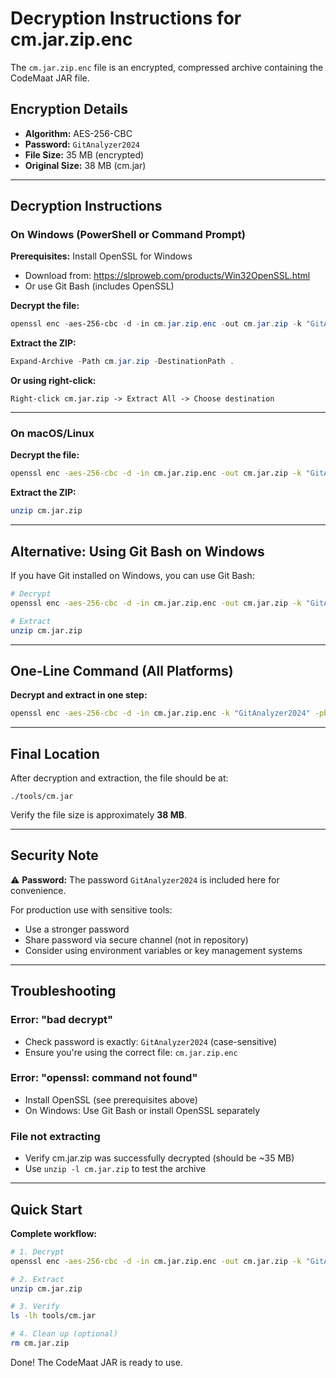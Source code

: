 # Decryption Instructions for cm.jar.zip.enc

The `cm.jar.zip.enc` file is an encrypted, compressed archive containing the CodeMaat JAR file.

## Encryption Details
- **Algorithm:** AES-256-CBC
- **Password:** `GitAnalyzer2024`
- **File Size:** 35 MB (encrypted)
- **Original Size:** 38 MB (cm.jar)

---

## Decryption Instructions

### On Windows (PowerShell or Command Prompt)

**Prerequisites:** Install OpenSSL for Windows
- Download from: https://slproweb.com/products/Win32OpenSSL.html
- Or use Git Bash (includes OpenSSL)

**Decrypt the file:**
```powershell
openssl enc -aes-256-cbc -d -in cm.jar.zip.enc -out cm.jar.zip -k "GitAnalyzer2024" -pbkdf2
```

**Extract the ZIP:**
```powershell
Expand-Archive -Path cm.jar.zip -DestinationPath .
```

**Or using right-click:**
```
Right-click cm.jar.zip -> Extract All -> Choose destination
```

---

### On macOS/Linux

**Decrypt the file:**
```bash
openssl enc -aes-256-cbc -d -in cm.jar.zip.enc -out cm.jar.zip -k "GitAnalyzer2024" -pbkdf2
```

**Extract the ZIP:**
```bash
unzip cm.jar.zip
```

---

## Alternative: Using Git Bash on Windows

If you have Git installed on Windows, you can use Git Bash:

```bash
# Decrypt
openssl enc -aes-256-cbc -d -in cm.jar.zip.enc -out cm.jar.zip -k "GitAnalyzer2024" -pbkdf2

# Extract
unzip cm.jar.zip
```

---

## One-Line Command (All Platforms)

**Decrypt and extract in one step:**
```bash
openssl enc -aes-256-cbc -d -in cm.jar.zip.enc -k "GitAnalyzer2024" -pbkdf2 | funzip > tools/cm.jar
```

---

## Final Location

After decryption and extraction, the file should be at:
```
./tools/cm.jar
```

Verify the file size is approximately **38 MB**.

---

## Security Note

⚠️ **Password:** The password `GitAnalyzer2024` is included here for convenience. 

For production use with sensitive tools:
- Use a stronger password
- Share password via secure channel (not in repository)
- Consider using environment variables or key management systems

---

## Troubleshooting

### Error: "bad decrypt"
- Check password is exactly: `GitAnalyzer2024` (case-sensitive)
- Ensure you're using the correct file: `cm.jar.zip.enc`

### Error: "openssl: command not found"
- Install OpenSSL (see prerequisites above)
- On Windows: Use Git Bash or install OpenSSL separately

### File not extracting
- Verify cm.jar.zip was successfully decrypted (should be ~35 MB)
- Use `unzip -l cm.jar.zip` to test the archive

---

## Quick Start

**Complete workflow:**
```bash
# 1. Decrypt
openssl enc -aes-256-cbc -d -in cm.jar.zip.enc -out cm.jar.zip -k "GitAnalyzer2024" -pbkdf2

# 2. Extract
unzip cm.jar.zip

# 3. Verify
ls -lh tools/cm.jar

# 4. Clean up (optional)
rm cm.jar.zip
```

Done! The CodeMaat JAR is ready to use.

